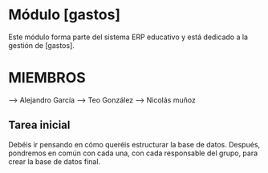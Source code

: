 # Módulo [gastos]

Este módulo forma parte del sistema ERP educativo y está dedicado a la gestión de [gastos].

# MIEMBROS
--> Alejandro García
--> Teo González
--> Nicolás muñoz

## Tarea inicial
Debéis ir pensando en cómo queréis estructurar la base de datos. Después, 
pondremos en común con cada una, con cada responsable del grupo, para crear la base de datos final.